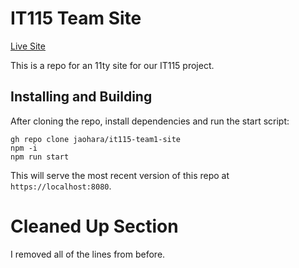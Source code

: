 # IT115 Team Site
[Live Site](https://jaohara.github.io/it115-team1-site/)

This is a repo for an 11ty site for our IT115 project.


## Installing and Building
After cloning the repo, install dependencies and run the start script:

```
gh repo clone jaohara/it115-team1-site
npm -i 
npm run start
```

This will serve the most recent version of this repo at `https://localhost:8080`.

# Cleaned Up Section

I removed all of the lines from before.
